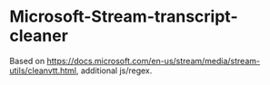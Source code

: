 # Microsoft-Stream-transcript-cleaner
Based on https://docs.microsoft.com/en-us/stream/media/stream-utils/cleanvtt.html, additional js/regex.
